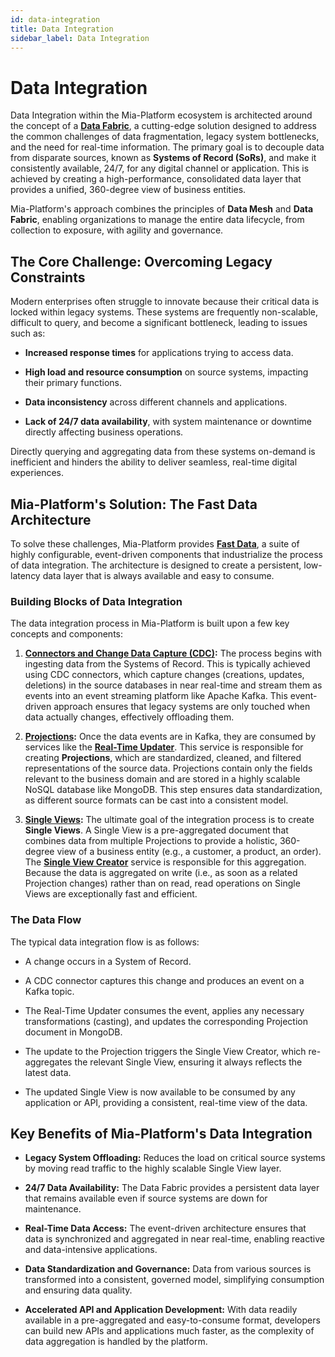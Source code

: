```yaml
---
id: data-integration
title: Data Integration
sidebar_label: Data Integration
---
```


# Data Integration

Data Integration within the Mia-Platform ecosystem is architected around the concept of a [**Data Fabric**](/fast_data/what_is_fast_data), a cutting-edge solution designed to address the common challenges of data fragmentation, legacy system bottlenecks, and the need for real-time information. The primary goal is to decouple data from disparate sources, known as **Systems of Record (SoRs)**, and make it consistently available, 24/7, for any digital channel or application. This is achieved by creating a high-performance, consolidated data layer that provides a unified, 360-degree view of business entities.

Mia-Platform's approach combines the principles of **Data Mesh** and **Data Fabric**, enabling organizations to manage the entire data lifecycle, from collection to exposure, with agility and governance.

## The Core Challenge: Overcoming Legacy Constraints

Modern enterprises often struggle to innovate because their critical data is locked within legacy systems. These systems are frequently non-scalable, difficult to query, and become a significant bottleneck, leading to issues such as:

* **Increased response times** for applications trying to access data.

* **High load and resource consumption** on source systems, impacting their primary functions.

* **Data inconsistency** across different channels and applications.

* **Lack of 24/7 data availability**, with system maintenance or downtime directly affecting business operations.

Directly querying and aggregating data from these systems on-demand is inefficient and hinders the ability to deliver seamless, real-time digital experiences.

## Mia-Platform's Solution: The Fast Data Architecture

To solve these challenges, Mia-Platform provides [**Fast Data**](/fast_data/what_is_fast_data), a suite of highly configurable, event-driven components that industrialize the process of data integration. The architecture is designed to create a persistent, low-latency data layer that is always available and easy to consume.

### Building Blocks of Data Integration

The data integration process in Mia-Platform is built upon a few key concepts and components:

1. [**Connectors and Change Data Capture (CDC)**](/fast_data/concepts/the_basics%23change-data-capture-cdc)**:** The process begins with ingesting data from the Systems of Record. This is typically achieved using CDC connectors, which capture changes (creations, updates, deletions) in the source databases in near real-time and stream them as events into an event streaming platform like Apache Kafka. This event-driven approach ensures that legacy systems are only touched when data actually changes, effectively offloading them.

2. [**Projections**](/fast_data/concepts/the_basics%23projection)**:** Once the data events are in Kafka, they are consumed by services like the [**Real-Time Updater**](/fast_data/realtime_updater). This service is responsible for creating **Projections**, which are standardized, cleaned, and filtered representations of the source data. Projections contain only the fields relevant to the business domain and are stored in a highly scalable NoSQL database like MongoDB. This step ensures data standardization, as different source formats can be cast into a consistent model.

3. [**Single Views**](/fast_data/concepts/the_basics%23single-view-sv)**:** The ultimate goal of the integration process is to create **Single Views**. A Single View is a pre-aggregated document that combines data from multiple Projections to provide a holistic, 360-degree view of a business entity (e.g., a customer, a product, an order). The [**Single View Creator**](/fast_data/single_view_creator) service is responsible for this aggregation. Because the data is aggregated on write (i.e., as soon as a related Projection changes) rather than on read, read operations on Single Views are exceptionally fast and efficient.

### The Data Flow

The typical data integration flow is as follows:

* A change occurs in a System of Record.

* A CDC connector captures this change and produces an event on a Kafka topic.

* The Real-Time Updater consumes the event, applies any necessary transformations (casting), and updates the corresponding Projection document in MongoDB.

* The update to the Projection triggers the Single View Creator, which re-aggregates the relevant Single View, ensuring it always reflects the latest data.

* The updated Single View is now available to be consumed by any application or API, providing a consistent, real-time view of the data.

## Key Benefits of Mia-Platform's Data Integration

* **Legacy System Offloading:** Reduces the load on critical source systems by moving read traffic to the highly scalable Single View layer.

* **24/7 Data Availability:** The Data Fabric provides a persistent data layer that remains available even if source systems are down for maintenance.

* **Real-Time Data Access:** The event-driven architecture ensures that data is synchronized and aggregated in near real-time, enabling reactive and data-intensive applications.

* **Data Standardization and Governance:** Data from various sources is transformed into a consistent, governed model, simplifying consumption and ensuring data quality.

* **Accelerated API and Application Development:** With data readily available in a pre-aggregated and easy-to-consume format, developers can build new APIs and applications much faster, as the complexity of data aggregation is handled by the platform.
